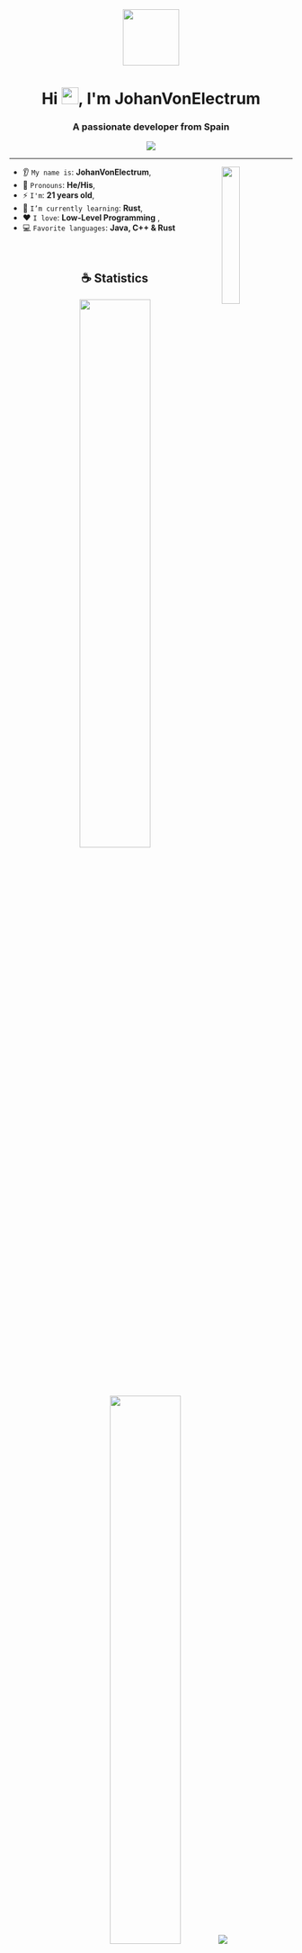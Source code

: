 <div id="header" align="center">
  <img src="https://media.giphy.com/media/gjrYDwbjnK8x36xZIO/giphy.gif" width="100"/>
</div>

<h1 align="center">Hi <img src="https://media.giphy.com/media/hvRJCLFzcasrR4ia7z/giphy.gif" width="30px"/>, I'm JohanVonElectrum</h1>
<h3 align="center">A passionate developer from Spain</h3>

<p align="center">
    <img src="https://komarev.com/ghpvc/?username=johanvonelectrum&color=blue"/> 
</p>

<hr/>

<img align='right' src='https://octodex.github.com/images/labtocat.png' width='25%'>  

* 👂 `My name is`: **JohanVonElectrum**,
* 👩 `Pronouns`: **He/His**,
* ⚡ `I'm`: **21 years old**,
* 🌱 `I’m currently learning`: **Rust**,
* ❤️ `I love`: **Low-Level Programming**  ,
* 💻 `Favorite languages`: **Java, C++ & Rust**

<br/>

<h2 align="center">☕ Statistics</h2>

<p align="center">
  <img height="50%" width="auto" src ="https://github-readme-stats.vercel.app/api?username=johanvonelectrum&show_icons=true&count_private=true&theme=material-palenight&hide_border=true&hide=issues,contribs&bg_color=00000000">
  <img height="50%" width="auto" src ="https://github-readme-stats.vercel.app/api/top-langs/?username=johanvonelectrum&layout=compact&hide_border=true&theme=material-palenight&bg_color=00000000&langs_count=6&hide=jupyter%20notebook,tex,css,php&exclude_repo=Pacman-AI">
  <img src ="https://github-readme-streak-stats.herokuapp.com?user=johanvonelectrum&theme=material-palenight&hide_border=true&background=FFFFFF00">
</p>

<p align="center">
    <img src="https://github-profile-trophy.vercel.app/?username=johanvonelectrum&theme=tokyonight"/>
</p>

<h2 align="center">🚀 Projects</h2>
<p align="center">Take a look at my most outstanding projects.</p>

<div id="top-repos" align="center">
  <a href="https://github.com/Koralix-Studios/step-functions"><img align="center" src="https://github-readme-stats.vercel.app/api/pin/?username=koralix-studios&repo=step-functions&show_icons=true&theme=transparent" alt="Step Functions" /></a>
  <div align="center">
    <br/>
    <a href="https://github.com/JohanVonElectrum/Johan-Carpet"><img src="https://github-readme-stats.vercel.app/api/pin/?username=johanvonelectrum&repo=johan-carpet&show_icons=true&theme=transparent" alt="Johan Carpet" /></a>
    <a href="https://github.com/JohanVonElectrum/arch"><img src="https://github-readme-stats.vercel.app/api/pin/?username=johanvonelectrum&repo=arch&show_icons=true&theme=transparent" alt="Arch" /></a>
  </div>
</div>  

<br/>

<h2 align="center">🌱 My Skills</h2>

<h4 align="center">💻 Programming languages</h4>

<p align="center">
<a href="https://github.com/search?q=user%3AJohanVonElectrum+language%3Abash"><img alt="Bash" src="https://img.shields.io/badge/Bash-121011.svg?logo=gnu-bash&logoColor=white"></a>
<a href="https://github.com/search?q=user%3AJohanVonElectrum+language%3Ac"><img alt="C" src="https://custom-icon-badges.demolab.com/badge/C-085e9f.svg?logo=c&logoColor=white"></a>
<a href="https://github.com/search?q=user%3AJohanVonElectrum+language%3Acplusplus"><img alt="C++" src="https://custom-icon-badges.demolab.com/badge/C++-477bb2.svg?logo=cpp2&logoColor=white"></a>
<a href="https://github.com/search?q=user%3AJohanVonElectrum+language%3Acsharp"><img alt="C#" src="https://custom-icon-badges.demolab.com/badge/C%23-68217A.svg?logo=cs2&logoColor=white"></a>
<a href="https://github.com/search?q=user%3AJohanVonElectrum+language%3Acss"><img alt="CSS" src="https://img.shields.io/badge/CSS-1572B6.svg?logo=css3&logoColor=white"></a>
<a href="https://github.com/search?q=user%3AJohanVonElectrum+language%3Aglsl"><img alt="GLSL" src="https://img.shields.io/badge/GLSL-75a2B6.svg?logo=opengl&logoColor=white"></a>
<a href="https://github.com/search?q=user%3AJohanVonElectrum+language%3Ahtml"><img alt="HTML" src="https://img.shields.io/badge/HTML-E34F26.svg?logo=html5&logoColor=white"></a>
<a href="https://github.com/search?q=user%3AJohanVonElectrum+language%3Ajava"><img alt="Java" src="https://custom-icon-badges.demolab.com/badge/Java-007396.svg?logo=java&logoColor=white"></a>
<a href="https://github.com/search?q=user%3AJohanVonElectrum+language%3Ajavascript"><img alt="JavaScript" src="https://img.shields.io/badge/JavaScript-F7DF1E.svg?logo=javascript&logoColor=black"></a>
<a href="https://github.com/search?q=user%3AJohanVonElectrum+language%3Amarkdown"><img alt="Markdown" src="https://img.shields.io/badge/Markdown-000000.svg?logo=markdown&logoColor=white"></a>
<a href="https://github.com/search?q=user%3AJohanVonElectrum+language%3Apython"><img alt="Python" src="https://img.shields.io/badge/Python-14354C.svg?logo=python&logoColor=white"></a>
<a href="https://github.com/search?q=user%3AJohanVonElectrum+language%3Arust"><img alt="Rust" src="https://img.shields.io/badge/Rust-000000.svg?logo=rust&logoColor=white"></a>
<a href="https://github.com/search?q=user%3AJohanVonElectrum+language%3Asass"><img alt="Sass" src="https://img.shields.io/badge/Sass-CC6699.svg?logo=sass&logoColor=white"></a>
<a href="https://github.com/search?q=user%3AJohanVonElectrum+language%3Asql"><img alt="SQL" src="https://custom-icon-badges.demolab.com/badge/SQL-025E8C.svg?logo=database&logoColor=white"></a>
<a href="https://github.com/search?q=user%3AJohanVonElectrum+language%3AtypeScript"><img alt="TypeScript" src="https://img.shields.io/badge/TypeScript-007ACC.svg?logo=typescript&logoColor=white"></a>
</p>

<h4 align="center">📚 Frameworks and Libraries</h4>

<p align="center">
<a href="#"><img alt="Bootstrap" src="https://img.shields.io/badge/Bootstrap-7952B3.svg?logo=bootstrap&logoColor=white"></a>
<a href="#"><img alt="Dotnet" src="https://img.shields.io/badge/Dotnet-512BD4.svg?logo=dotnet&logoColor=white"></a>
<a href="#"><img alt="Electron" src="https://img.shields.io/badge/Electron-20232e.svg?logo=electron&logoColor=white"></a>
<a href="#"><img alt="Express.js" src="https://img.shields.io/badge/Express-404d59.svg?logo=express&logoColor=white"></a>
<a href="#"><img alt="JUnit" src="https://custom-icon-badges.demolab.com/badge/JUnit-25A162.svg?logo=check-circle&logoColor=white"></a>
<a href="#"><img alt="Jest" src="https://custom-icon-badges.demolab.com/badge/Jest-25A162.svg?logo=jest&logoColor=white"></a>
<a href="#"><img alt="NextJS" src="https://img.shields.io/badge/NextJS-000000.svg?logo=nextdotjs&logoColor=white"></a>
<a href="#"><img alt="React" src="https://img.shields.io/badge/React-61DAFB.svg?logo=react&logoColor=black"></a>
<a href="#"><img alt="Tailwind CSS" src="https://img.shields.io/badge/Tailwind_CSS-38B2AC.svg?logo=tailwind-css&logoColor=white"></a>
<a href="#"><img alt="Unity" src="https://img.shields.io/badge/Unity-000000.svg?logo=unity&logoColor=white"></a>
</p>

<h4 align="center">🔧 Build / Test Tools + CI/CD + DevOps</h4>
<p align="center">
<a href="#"><img alt="Maven" src="https://img.shields.io/badge/Apache_Maven-C71A36.svg?logo=apache-maven&logoColor=white"></a>
<a href="#"><img alt="Docker" src="https://img.shields.io/badge/Docker-2496ED.svg?logo=docker&logoColor=white"></a>
<a href="#"><img alt="Git" src="https://img.shields.io/badge/Git-F05033.svg?logo=git&logoColor=white"></a>
<a href="#"><img alt="GitHub Actions" src="https://img.shields.io/badge/GitHub%20Actions-2671E5.svg?logo=github%20actions&logoColor=white"></a>
<a href="#"><img alt="Gradle" src="https://img.shields.io/badge/Gradle-01303a.svg?logo=gradle&logoColor=white"></a>
</p>

<h4 align="center">⚙ Software</h4>

<p align="center">
<a href="#"><img alt="Arch" src="https://img.shields.io/badge/Arch_Linux-486DF3.svg?logo=archlinux&logoColor=white"></a>
<a href="#"><img alt="Debian" src="https://img.shields.io/badge/Debian-A81D33.svg?logo=debian&logoColor=white"></a>
<a href="#"><img alt="IntelliJ" src="https://img.shields.io/badge/IntelliJ_Idea-fd2859.svg?logo=intellij-idea&logoColor=white"></a>
<a href="#"><img alt="Nginx" src="https://img.shields.io/badge/Nginx-009639.svg?logo=nginx&logoColor=white"></a>
<a href="https://github.com/search?q=user%3AJohanVonElectrum+language%3Ajavascript"><img alt="Node.js" src="https://img.shields.io/badge/Node.js-43853D.svg?logo=node.js&logoColor=white"></a>
<a href="#"><img alt="Notion" src="https://img.shields.io/badge/Notion-010101.svg?logo=notion&logoColor=white"></a>
<a href="#"><img alt="OBS Studio" src="https://img.shields.io/badge/-OBS-302E31?logo=obs-studio&logoColor=white"></a>
<a href="#"><img alt="Obsidian" src="https://img.shields.io/badge/-Obsidian-16161D?logo=obsidian&logoColor=white"></a>
<a href="#"><img alt="Jira" src="https://img.shields.io/badge/Jira-0052CC.svg?logo=jira&logoColor=white"></a>
<a href="#"><img alt="Ubuntu" src="https://img.shields.io/badge/Ubuntu-E95420.svg?logo=ubuntu&logoColor=white"></a>
<a href="#"><img alt="Visual Studio" src="https://img.shields.io/badge/Visual%20Studio-a838d7.svg?logo=visual-studio&logoColor=white"></a>
<a href="#"><img alt="Visual Studio Code" src="https://img.shields.io/badge/Visual%20Studio%20Code-0078d7.svg?logo=visual-studio-code&logoColor=white"></a>
</p>

<h4 align="center">☁ Cloud and Providers</h4>

<p align="center">
<a href="#"><img alt="AWS" src="https://img.shields.io/badge/AWS-232F3E.svg?logo=amazon-aws&logoColor=white"></a>
<a href="#"><img alt="Cloudflare" src="https://img.shields.io/badge/Cloudflare-F38020.svg?logo=cloudflare&logoColor=white"></a>
<a href="#"><img alt="GitHub Pages" src="https://img.shields.io/badge/GitHub%20Pages-327FC7.svg?logo=github&logoColor=white"></a>
<a href="#"><img alt="MariaDB" src="https://img.shields.io/badge/MariaDB-003545.svg?logo=mariadb&logoColor=white"></a>
<a href="#"><img alt="MongoDB" src="https://img.shields.io/badge/MongoDB-47A248.svg?logo=mongodb&logoColor=white"></a>
<a href="#"><img alt="MySQL" src="https://img.shields.io/badge/MySQL-00f.svg?logo=mysql&logoColor=white"></a>
<a href="#"><img alt="Nginx" src="https://img.shields.io/badge/Nginx-009639.svg?logo=nginx&logoColor=white"></a>
<a href="#"><img alt="PostgreSQL" src="https://img.shields.io/badge/PostgreSQL-316192.svg?logo=postgresql&logoColor=white"></a>
<a href="#"><img alt="Redis" src="https://img.shields.io/badge/Redis-DC382D.svg?logo=redis&logoColor=white"></a>
<a href="#"><img alt="Vercel" src="https://img.shields.io/badge/Vercel-000000.svg?logo=vercel&logoColor=white"></a>
</p>

<br/>

<h2 align="center">📌 Pinned Repositories</h2>
<p align="center">Take a look at my most outstanding repositories.</p>

<!-- Add tracking pixels to the bottom of the README -->
![](https://hit.yhype.me/github/profile?user_id=25396028)
